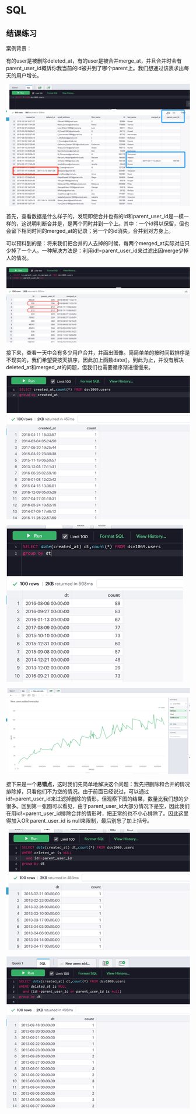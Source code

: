 # SQL

## 结课练习

案例背景：

有的user是被删除deleted_at，有的user是被合并merge_at，并且合并时会有parent_user_id概诉你我当前的id被并到了哪个parent上。我们想通过该表求出每天的用户增长。

![image-20210501163315680](images/image-20210501163315680.png)





首先，查看数据是什么样子的，发现即使合并也有的id和parent_user_id是一模一样的，这说明判断合并是，是两个同时并到一个上。其中：一个id得以保留，但也会留下相同时间的merged_at的记录；另一个的id消失，合并到对方身上。

可以预料到的是：将来我们把合并的人去掉的时候，每两个merged_at实际对应只少掉了一个人。一种解决方法是：利用id!=parent_user_id来过滤出因merge少掉人的情况。

![image-20210501163839825](images/image-20210501163839825.png)

接下来，查看一天中会有多少用户合并，并画出图像。简简单单的按时间戳排序是不现实的，我们希望要按天排序，因此加上函数date()。到此为止，并没有解决deleted_at和merged_at的问题，但我们也需要循序渐进慢慢来。

![image-20210501164307160](images/image-20210501164307160.png)

![image-20210501164444371](images/image-20210501164444371.png)

![image-20210501164610001](images/image-20210501164610001.png)



接下来是一个**易错点**，这时我们先简单地解决这个问题：我先把删除和合并的情况排除掉，只看他们不为空的情况。由于前面已经说过，可以通过id!=parent_user_id来过滤掉删除的情形，但观察下图的结果，数量比我们想的少很多。回到第一张图可以看见，由于parent_user_id大部分情况下是空，因此我们在用id!=parent_user_id排除合并的情形时，把正常的也不小心排除了。因此这里得加入OR parent_user_id is null来限制，最后别忘了加上括号。

![image-20210501190643610](images/image-20210501190643610.png)

![image-20210501191005048](images/image-20210501191005048.png)